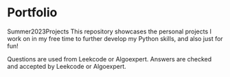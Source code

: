 # Portfolio
Summer2023Projects
This repository showcases the personal projects I work on in my free time to further develop my Python skills, and also just for fun! 

Questions are used from Leekcode or Algoexpert. 
Answers are checked and accepted by Leekcode or Algoexpert.
